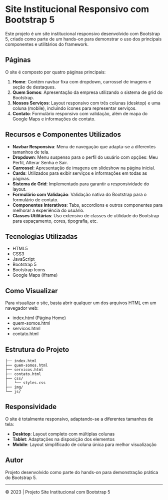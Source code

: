 # Site Institucional Responsivo com Bootstrap 5

Este projeto é um site institucional responsivo desenvolvido com Bootstrap 5, criado como parte de um hands-on para demonstrar o uso dos principais componentes e utilitários do framework.

## Páginas

O site é composto por quatro páginas principais:

1. **Home**: Contém navbar fixa com dropdown, carrossel de imagens e seção de destaques.
2. **Quem Somos**: Apresentação da empresa utilizando o sistema de grid do Bootstrap.
3. **Nossos Serviços**: Layout responsivo com três colunas (desktop) e uma coluna (mobile), incluindo ícones para representar serviços.
4. **Contato**: Formulário responsivo com validação, além de mapa do Google Maps e informações de contato.

## Recursos e Componentes Utilizados

- **Navbar Responsiva**: Menu de navegação que adapta-se a diferentes tamanhos de tela.
- **Dropdown**: Menu suspenso para o perfil do usuário com opções: Meu Perfil, Alterar Senha e Sair.
- **Carrossel**: Apresentação de imagens em slideshow na página inicial.
- **Cards**: Utilizados para exibir serviços e informações em todas as páginas.
- **Sistema de Grid**: Implementado para garantir a responsividade do layout.
- **Formulário com Validação**: Validação nativa do Bootstrap para o formulário de contato.
- **Componentes Interativos**: Tabs, accordions e outros componentes para melhorar a experiência do usuário.
- **Classes Utilitárias**: Uso extensivo de classes de utilidade do Bootstrap para espaçamento, cores, tipografia, etc.

## Tecnologias Utilizadas

- HTML5
- CSS3
- JavaScript
- Bootstrap 5
- Bootstrap Icons
- Google Maps (iframe)

## Como Visualizar

Para visualizar o site, basta abrir qualquer um dos arquivos HTML em um navegador web:

- index.html (Página Home)
- quem-somos.html
- servicos.html
- contato.html

## Estrutura do Projeto

```
├── index.html
├── quem-somos.html
├── servicos.html
├── contato.html
├── css/
│   └── styles.css
├── img/
└── js/
```

## Responsividade

O site é totalmente responsivo, adaptando-se a diferentes tamanhos de tela:

- **Desktop**: Layout completo com múltiplas colunas
- **Tablet**: Adaptações na disposição dos elementos
- **Mobile**: Layout simplificado de coluna única para melhor visualização

## Autor

Projeto desenvolvido como parte do hands-on para demonstração prática do Bootstrap 5.

---

&copy; 2023 | Projeto Site Institucional com Bootstrap 5 